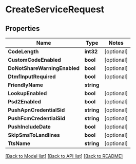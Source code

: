 # CreateServiceRequest

## Properties
Name | Type | Notes
------------ | ------------- | -------------
**CodeLength** | **int32** | [optional] 
**CustomCodeEnabled** | **bool** | [optional] 
**DoNotShareWarningEnabled** | **bool** | [optional] 
**DtmfInputRequired** | **bool** | [optional] 
**FriendlyName** | **string** | 
**LookupEnabled** | **bool** | [optional] 
**Psd2Enabled** | **bool** | [optional] 
**PushApnCredentialSid** | **string** | [optional] 
**PushFcmCredentialSid** | **string** | [optional] 
**PushIncludeDate** | **bool** | [optional] 
**SkipSmsToLandlines** | **bool** | [optional] 
**TtsName** | **string** | [optional] 

[[Back to Model list]](../README.md#documentation-for-models) [[Back to API list]](../README.md#documentation-for-api-endpoints) [[Back to README]](../README.md)


